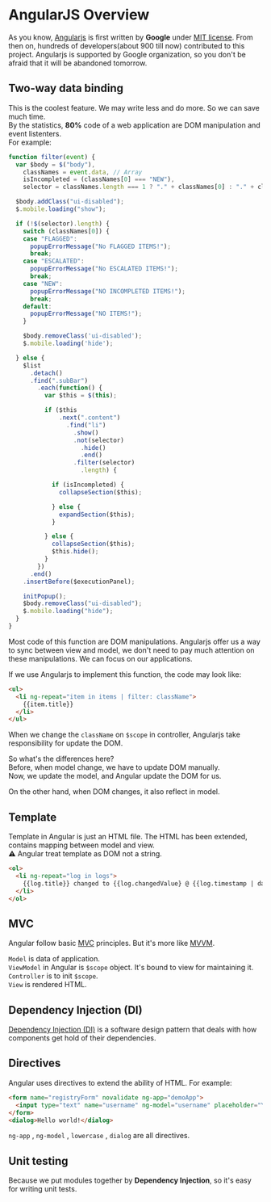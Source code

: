 # AngularJS Overview

As you know, [Angularjs](https://angularjs.org/) is first written by **Google** under [MIT license](http://en.wikipedia.org/wiki/MIT_License). From then on, hundreds of developers(about 900 till now) contributed to this project. Angularjs is supported by Google organization, so you don't be afraid that it will be abandoned tomorrow.

## Two-way data binding

This is the coolest feature. We may write less and do more. So we can save much time.  
By the statistics, **80%** code of a web application are  DOM manipulation and event listenters.  
For example:
```javascript
function filter(event) {
  var $body = $("body"),
    classNames = event.data, // Array
    isIncompleted = (classNames[0] === "NEW"),
    selector = classNames.length === 1 ? "." + classNames[0] : "." + classNames.join(",.");

  $body.addClass("ui-disabled");
  $.mobile.loading("show");

  if (!$(selector).length) {
    switch (classNames[0]) {
    case "FLAGGED":
      popupErrorMessage("No FLAGGED ITEMS!");
      break;
    case "ESCALATED":
      popupErrorMessage("No ESCALATED ITEMS!");
      break;
    case "NEW":
      popupErrorMessage("NO INCOMPLETED ITEMS!");
      break;
    default:
      popupErrorMessage("NO ITEMS!");
    }

    $body.removeClass('ui-disabled');
    $.mobile.loading('hide');

  } else {
    $list
      .detach()
      .find(".subBar")
        .each(function() {
          var $this = $(this);

          if ($this
              .next(".content")
                .find("li")
                  .show()
                  .not(selector)
                    .hide()
                    .end()
                  .filter(selector)
                    .length) {

            if (isIncompleted) {
              collapseSection($this);

            } else {
              expandSection($this);
            }

          } else {
            collapseSection($this);
            $this.hide();
          }
        })
      .end()
    .insertBefore($executionPanel);

    initPopup();
    $body.removeClass("ui-disabled");
    $.mobile.loading("hide");
  }
}
```
Most code of this function are DOM manipulations. Angularjs offer us a way to sync between view and model, we don't need to pay much attention on these manipulations. We can focus on our applications.  

If we use Angularjs to implement this function, the code may look like:  
```html
<ul>
  <li ng-repeat="item in items | filter: className">
    {{item.title}}
  </li>
</ul>
```
When we change the `className` on `$scope` in controller, Angularjs take responsibility for update the DOM.

So what's the differences here?  
Before, when model change, we have to update DOM manually.  
Now, we update the model, and Angular update the DOM for us.

On the other hand, when DOM changes, it also reflect in model.

## Template

Template in Angular is just an HTML file. The HTML has been extended, contains mapping between model and view.  
:warning: Angular treat template as DOM not a string.  
```html
<ol>
  <li ng-repeat="log in logs">
    {{log.title}} changed to {{log.changedValue} @ {{log.timestamp | date}} by {{log.user}}
  </li>
</ol>
```

## MVC

Angular follow basic [MVC](http://en.wikipedia.org/wiki/Model-view-controller) principles. But it's more like [MVVM](http://en.wikipedia.org/wiki/MVVM).

`Model` is data of application.  
`ViewModel` in Angular is `$scope` object. It's bound to view for maintaining it.  
`Controller` is to init `$scope`.  
`View` is rendered HTML.

## Dependency Injection (DI)

[Dependency Injection (DI)](http://en.wikipedia.org/wiki/Dependency_injection) is a software design pattern that deals with how components get hold of their dependencies.

## Directives

Angular uses directives to extend the ability of HTML. For example:  
```html
<form name="registryForm" novalidate ng-app="demoApp">
  <input type="text" name="username" ng-model="username" placeholder="Your username" lowercase/>
</form>
<dialog>Hello world!</dialog>
```
`ng-app` , `ng-model` , `lowercase` , `dialog` are all directives.

## Unit testing

Because we put modules together by **Dependency Injection**, so it's easy for writing unit tests.
